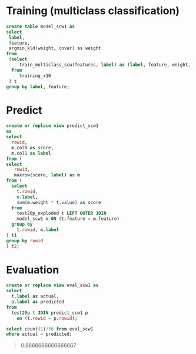 <!--
  Licensed to the Apache Software Foundation (ASF) under one
  or more contributor license agreements.  See the NOTICE file
  distributed with this work for additional information
  regarding copyright ownership.  The ASF licenses this file
  to you under the Apache License, Version 2.0 (the
  "License"); you may not use this file except in compliance
  with the License.  You may obtain a copy of the License at

    http://www.apache.org/licenses/LICENSE-2.0

  Unless required by applicable law or agreed to in writing,
  software distributed under the License is distributed on an
  "AS IS" BASIS, WITHOUT WARRANTIES OR CONDITIONS OF ANY
  KIND, either express or implied.  See the License for the
  specific language governing permissions and limitations
  under the License.
-->

# Training (multiclass classification)

```sql
create table model_scw1 as
select 
 label, 
 feature,
 argmin_kld(weight, covar) as weight
from 
 (select 
     train_multiclass_scw(features, label) as (label, feature, weight, covar)
  from 
     training_x10
 ) t 
group by label, feature;
```

# Predict

```sql
create or replace view predict_scw1
as
select 
  rowid, 
  m.col0 as score, 
  m.col1 as label
from (
select
   rowid, 
   maxrow(score, label) as m
from (
  select
    t.rowid,
    m.label,
    sum(m.weight * t.value) as score
  from 
    test20p_exploded t LEFT OUTER JOIN
    model_scw1 m ON (t.feature = m.feature)
  group by
    t.rowid, m.label
) t1
group by rowid
) t2;
```

# Evaluation

```sql
create or replace view eval_scw1 as
select 
  t.label as actual, 
  p.label as predicted
from 
  test20p t JOIN predict_scw1 p 
    on (t.rowid = p.rowid);

select count(1)/30 from eval_scw1 
where actual = predicted;
```

> 0.9666666666666667
